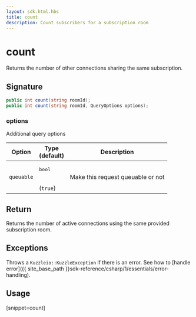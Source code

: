 ```yaml
---
layout: sdk.html.hbs
title: count
description: Count subscribers for a subscription room
---
```


# count

Returns the number of other connections sharing the same subscription.

## Signature

```csharp
public int count(string roomId);
public int count(string roomId, QueryOptions options);
```

### options

Additional query options

| Option     | Type<br/>(default)  | Description   |
| ---------- | ------- | --------------------------------- |
| `queuable` | <pre>bool</pre><br/>(`true`) | Make this request queuable or not |

## Return

Returns the number of active connections using the same provided subscription room.

## Exceptions

Throws a `Kuzzleio::KuzzleException` if there is an error. See how to [handle error]({{ site_base_path }}sdk-reference/csharp/1/essentials/error-handling).

## Usage

[snippet=count]
